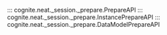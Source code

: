 ::: cognite.neat._session._prepare.PrepareAPI
::: cognite.neat._session._prepare.InstancePrepareAPI
::: cognite.neat._session._prepare.DataModelPrepareAPI

